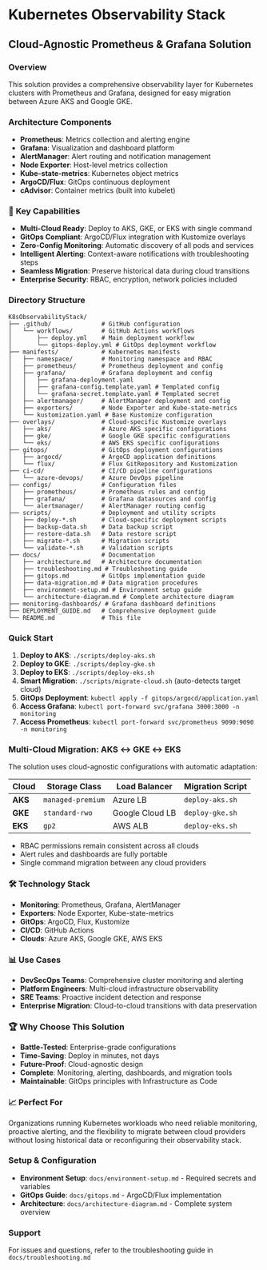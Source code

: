 # Kubernetes Observability Stack
## Cloud-Agnostic Prometheus & Grafana Solution

### Overview
This solution provides a comprehensive observability layer for Kubernetes clusters with Prometheus and Grafana, designed for easy migration between Azure AKS and Google GKE.

### Architecture Components
- **Prometheus**: Metrics collection and alerting engine
- **Grafana**: Visualization and dashboard platform
- **AlertManager**: Alert routing and notification management
- **Node Exporter**: Host-level metrics collection
- **Kube-state-metrics**: Kubernetes object metrics
- **ArgoCD/Flux**: GitOps continuous deployment
- **cAdvisor**: Container metrics (built into kubelet)

### 🚀 **Key Capabilities**
- **Multi-Cloud Ready**: Deploy to AKS, GKE, or EKS with single command
- **GitOps Compliant**: ArgoCD/Flux integration with Kustomize overlays
- **Zero-Config Monitoring**: Automatic discovery of all pods and services
- **Intelligent Alerting**: Context-aware notifications with troubleshooting steps
- **Seamless Migration**: Preserve historical data during cloud transitions
- **Enterprise Security**: RBAC, encryption, network policies included

### Directory Structure
```
K8sObservabilityStack/
├── .github/              # GitHub configuration
│   └── workflows/        # GitHub Actions workflows
│       ├── deploy.yml    # Main deployment workflow
│       └── gitops-deploy.yml # GitOps deployment workflow
├── manifests/            # Kubernetes manifests
│   ├── namespace/        # Monitoring namespace and RBAC
│   ├── prometheus/       # Prometheus deployment and config
│   ├── grafana/          # Grafana deployment and config
│   │   ├── grafana-deployment.yaml
│   │   ├── grafana-config.template.yaml # Templated config
│   │   └── grafana-secret.template.yaml # Templated secret
│   ├── alertmanager/     # AlertManager deployment and config
│   ├── exporters/        # Node Exporter and Kube-state-metrics
│   └── kustomization.yaml # Base Kustomize configuration
├── overlays/             # Cloud-specific Kustomize overlays
│   ├── aks/              # Azure AKS specific configurations
│   ├── gke/              # Google GKE specific configurations
│   └── eks/              # AWS EKS specific configurations
├── gitops/               # GitOps deployment configurations
│   ├── argocd/           # ArgoCD application definitions
│   └── flux/             # Flux GitRepository and Kustomization
├── ci-cd/                # CI/CD pipeline configurations
│   └── azure-devops/     # Azure DevOps pipeline
├── configs/              # Configuration files
│   ├── prometheus/       # Prometheus rules and config
│   ├── grafana/          # Grafana datasources and config
│   └── alertmanager/     # AlertManager routing config
├── scripts/              # Deployment and utility scripts
│   ├── deploy-*.sh       # Cloud-specific deployment scripts
│   ├── backup-data.sh    # Data backup script
│   ├── restore-data.sh   # Data restore script
│   ├── migrate-*.sh      # Migration scripts
│   └── validate-*.sh     # Validation scripts
├── docs/                 # Documentation
│   ├── architecture.md   # Architecture documentation
│   ├── troubleshooting.md # Troubleshooting guide
│   ├── gitops.md         # GitOps implementation guide
│   ├── data-migration.md # Data migration procedures
│   ├── environment-setup.md # Environment setup guide
│   └── architecture-diagram.md # Complete architecture diagram
├── monitoring-dashboards/ # Grafana dashboard definitions
├── DEPLOYMENT_GUIDE.md   # Comprehensive deployment guide
└── README.md             # This file
```

### Quick Start
1. **Deploy to AKS**: `./scripts/deploy-aks.sh`
2. **Deploy to GKE**: `./scripts/deploy-gke.sh`
3. **Deploy to EKS**: `./scripts/deploy-eks.sh`
4. **Smart Migration**: `./scripts/migrate-cloud.sh` (auto-detects target cloud)
5. **GitOps Deployment**: `kubectl apply -f gitops/argocd/application.yaml`
6. **Access Grafana**: `kubectl port-forward svc/grafana 3000:3000 -n monitoring`
7. **Access Prometheus**: `kubectl port-forward svc/prometheus 9090:9090 -n monitoring`

### Multi-Cloud Migration: AKS ↔ GKE ↔ EKS
The solution uses cloud-agnostic configurations with automatic adaptation:

| Cloud | Storage Class | Load Balancer | Migration Script |
|-------|---------------|---------------|------------------|
| **AKS** | `managed-premium` | Azure LB | `deploy-aks.sh` |
| **GKE** | `standard-rwo` | Google Cloud LB | `deploy-gke.sh` |
| **EKS** | `gp2` | AWS ALB | `deploy-eks.sh` |

- RBAC permissions remain consistent across all clouds
- Alert rules and dashboards are fully portable
- Single command migration between any cloud providers

### 🛠️ **Technology Stack**
- **Monitoring**: Prometheus, Grafana, AlertManager
- **Exporters**: Node Exporter, Kube-state-metrics
- **GitOps**: ArgoCD, Flux, Kustomize
- **CI/CD**: GitHub Actions
- **Clouds**: Azure AKS, Google GKE, AWS EKS

### 📊 **Use Cases**
- **DevSecOps Teams**: Comprehensive cluster monitoring and alerting
- **Platform Engineers**: Multi-cloud infrastructure observability
- **SRE Teams**: Proactive incident detection and response
- **Enterprise Migration**: Cloud-to-cloud transitions with data preservation

### 🏆 **Why Choose This Solution**
- **Battle-Tested**: Enterprise-grade configurations
- **Time-Saving**: Deploy in minutes, not days
- **Future-Proof**: Cloud-agnostic design
- **Complete**: Monitoring, alerting, dashboards, and migration tools
- **Maintainable**: GitOps principles with Infrastructure as Code

### 📈 **Perfect For**
Organizations running Kubernetes workloads who need reliable monitoring, proactive alerting, and the flexibility to migrate between cloud providers without losing historical data or reconfiguring their observability stack.

### Setup & Configuration
- **Environment Setup**: `docs/environment-setup.md` - Required secrets and variables
- **GitOps Guide**: `docs/gitops.md` - ArgoCD/Flux implementation
- **Architecture**: `docs/architecture-diagram.md` - Complete system overview

### Support
For issues and questions, refer to the troubleshooting guide in `docs/troubleshooting.md`